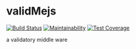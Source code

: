 # validMejs
[![Build Status](https://www.travis-ci.org/JojiAndela/validMejs.svg?branch=master)](https://www.travis-ci.org/JojiAndela/validMejs) [![Maintainability](https://api.codeclimate.com/v1/badges/5de500b6c2c9c3a07f35/maintainability)](https://codeclimate.com/github/JojiAndela/validMejs/maintainability) [![Test Coverage](https://api.codeclimate.com/v1/badges/5de500b6c2c9c3a07f35/test_coverage)](https://codeclimate.com/github/JojiAndela/validMejs/test_coverage)


a validatory middle ware


